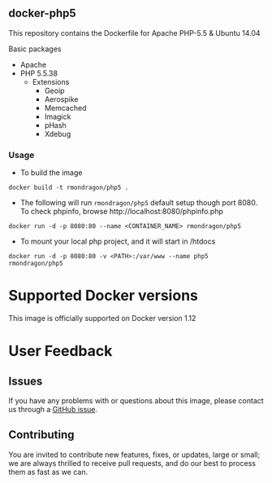 ## docker-php5

This repository contains the Dockerfile for Apache PHP-5.5 & Ubuntu 14.04

Basic packages

- Apache
- PHP 5.5.38
    - Extensions
        - Geoip 
        - Aerospike 
        - Memcached 
        - Imagick
        - pHash
        - Xdebug

### Usage

* To build the image

```
docker build -t rmondragon/php5 .
```

* The following will run `rmondragon/php5` default setup though port 8080. To check phpinfo, browse http://localhost:8080/phpinfo.php

```
docker run -d -p 8080:80 --name <CONTAINER_NAME> rmondragon/php5
```

* To mount your local php project, and it will start in <PATH>/htdocs

```
docker run -d -p 8080:80 -v <PATH>:/var/www --name php5 rmondragon/php5
```


# Supported Docker versions

This image is officially supported on Docker version 1.12

# User Feedback

## Issues

If you have any problems with or questions about this image, please contact us through a [GitHub issue](https://github.com/rmondragon/docker-php5/issues).


## Contributing

You are invited to contribute new features, fixes, or updates, large or small; we are always thrilled to receive pull requests, and do our best to process them as fast as we can.
